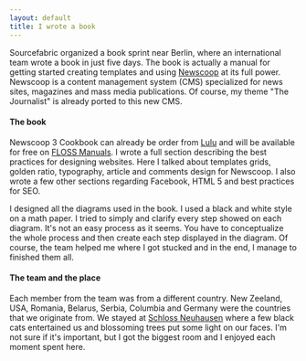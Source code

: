 ```yaml
---
layout: default
title: I wrote a book
---
```


Sourcefabric organized a book sprint near Berlin, where an international team wrote a book in just five days. The book is actually a manual for getting started creating templates and using [Newscoop](http://www.sourcefabric.org/en/newscoop/) at its full power. Newscoop is a content management system (CMS) specialized for news sites, magazines and mass media publications. Of course, my theme "The Journalist" is already ported to this new CMS.

#### The book

Newscoop 3 Cookbook can already be order from [Lulu](http://www.lulu.com/shop/search.ep?keyWords=Newscoop) and will be available for free on [FLOSS Manuals](http://en.flossmanuals.net/). I wrote a full section describing the best practices for designing websites. Here I talked about templates grids, golden ratio, typography, article and comments design for Newscoop. I also wrote a few other sections regarding Facebook, HTML 5 and best practices for SEO.

I designed all the diagrams used in the book. I used a black and white style on a math paper. I tried to simply and clarify every step showed on each diagram. It's not an easy process as it seems. You have to conceptualize the whole process and then create each step displayed in the diagram. Of course, the team helped me where I got stucked and in the end, I manage to finished them all.

####  The team and the place

Each member from the team was from a different country. New Zeeland, USA, Romania, Belarus, Serbia, Columbia and Germany were the countries that we originate from. We stayed at [Schloss Neuhausen](http://www.schloss-neuhausen.de/) where a few black cats entertained us and blossoming trees put some light on our faces. I'm not sure if it's important, but I got the biggest room and I enjoyed each moment spent here.
